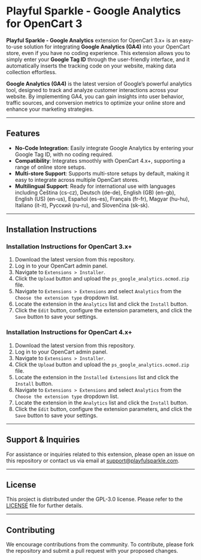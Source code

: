 # Playful Sparkle - Google Analytics for OpenCart 3

**Playful Sparkle - Google Analytics** extension for OpenCart 3.x+ is an easy-to-use solution for integrating **Google Analytics (GA4)** into your OpenCart store, even if you have no coding experience. This extension allows you to simply enter your **Google Tag ID** through the user-friendly interface, and it automatically inserts the tracking code on your website, making data collection effortless.

**Google Analytics (GA4)** is the latest version of Google’s powerful analytics tool, designed to track and analyze customer interactions across your website. By implementing GA4, you can gain insights into user behavior, traffic sources, and conversion metrics to optimize your online store and enhance your marketing strategies.

---

## Features

- **No-Code Integration**: Easily integrate Google Analytics by entering your Google Tag ID, with no coding required.
- **Compatibility**: Integrates smoothly with OpenCart 4.x+, supporting a range of online store setups.
- **Multi-store Support**: Supports multi-store setups by default, making it easy to integrate across multiple OpenCart stores.
- **Multilingual Support**: Ready for international use with languages including Čeština (cs-cz), Deutsch (de-de), English (GB) (en-gb), English (US) (en-us), Español (es-es), Français (fr-fr), Magyar (hu-hu), Italiano (it-it), Русский (ru-ru), and Slovenčina (sk-sk).

---

## Installation Instructions

### Installation Instructions for OpenCart 3.x+

1. Download the latest version from this repository.
2. Log in to your OpenCart admin panel.
3. Navigate to `Extensions > Installer`.
4. Click the `Upload` button and upload the `ps_google_analytics.ocmod.zip` file.
5. Navigate to `Extensions > Extensions` and select `Analytics` from the `Choose the extension type` dropdown list.
6. Locate the extension in the `Analytics` list and click the `Install` button.
7. Click the `Edit` button, configure the extension parameters, and click the `Save` button to save your settings.

### Installation Instructions for OpenCart 4.x+

1. Download the latest version from this repository.
2. Log in to your OpenCart admin panel.
3. Navigate to `Extensions > Installer`.
4. Click the `Upload` button and upload the `ps_google_analytics.ocmod.zip` file.
5. Locate the extension in the `Installed Extensions` list and click the `Install` button.
6. Navigate to `Extensions > Extensions` and select `Analytics` from the `Choose the extension type` dropdown list.
7. Locate the extension in the `Analytics` list and click the `Install` button.
8. Click the `Edit` button, configure the extension parameters, and click the `Save` button to save your settings.

---

## Support & Inquiries

For assistance or inquiries related to this extension, please open an issue on this repository or contact us via email at [support@playfulsparkle.com](mailto:support@playfulsparkle.com).

---

## License

This project is distributed under the GPL-3.0 license. Please refer to the [LICENSE](./LICENSE) file for further details.

---

## Contributing

We encourage contributions from the community. To contribute, please fork the repository and submit a pull request with your proposed changes.
